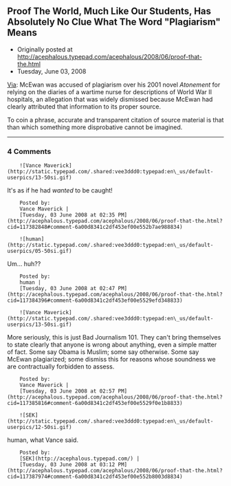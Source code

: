## Proof The World, Much Like Our Students, Has Absolutely No Clue What The Word "Plagiarism" Means

 * Originally posted at http://acephalous.typepad.com/acephalous/2008/06/proof-that-the.html
 * Tuesday, June 03, 2008



[Via](http://www.theaustralian.news.com.au/story/0,25197,23801022-16947,00.html):
McEwan was accused of plagiarism over his 2001 novel _Atonement_
for relying on the diaries of a wartime nurse for descriptions of World
War II hospitals, an allegation that was widely dismissed because
McEwan had clearly attributed that information to its proper source.

To coin a phrase, accurate and transparent citation of source material is that than which something more disprobative cannot be imagined.

		

* * *

### 4 Comments 

		

                
[]()

	

		![Vance Maverick](http://static.typepad.com/.shared:vee3ddd0:typepad:en\_us/default-userpics/13-50si.gif)
	

	

		

It's as if he had _wanted_ to be caught!

	

		Posted by:
		Vance Maverick |
		[Tuesday, 03 June 2008 at 02:35 PM](http://acephalous.typepad.com/acephalous/2008/06/proof-that-the.html?cid=117382848#comment-6a00d8341c2df453ef00e552b7ae988834)

[]()

	

		![human](http://static.typepad.com/.shared:vee3ddd0:typepad:en\_us/default-userpics/05-50si.gif)
	

	

		

Um... huh??

	

		Posted by:
		human |
		[Tuesday, 03 June 2008 at 02:47 PM](http://acephalous.typepad.com/acephalous/2008/06/proof-that-the.html?cid=117384396#comment-6a00d8341c2df453ef00e5529efd348833)

[]()

	

		![Vance Maverick](http://static.typepad.com/.shared:vee3ddd0:typepad:en\_us/default-userpics/13-50si.gif)
	

	

		

More seriously, this is just Bad Journalism 101.  They can't bring themselves to state clearly that anyone is wrong about anything, even a simple matter of fact.  Some say Obama is Muslim; some say otherwise.  Some say McEwan plagiarized; some dismiss this for reasons whose soundness we are contractually forbidden to assess.

	

		Posted by:
		Vance Maverick |
		[Tuesday, 03 June 2008 at 02:57 PM](http://acephalous.typepad.com/acephalous/2008/06/proof-that-the.html?cid=117385816#comment-6a00d8341c2df453ef00e5529f0e1b8833)

[]()

	

		![SEK](http://static.typepad.com/.shared:vee3ddd0:typepad:en\_us/default-userpics/12-50si.gif)
	

	

		

human, what Vance said.

	

		Posted by:
		[SEK](http://acephalous.typepad.com/) |
		[Tuesday, 03 June 2008 at 03:12 PM](http://acephalous.typepad.com/acephalous/2008/06/proof-that-the.html?cid=117387974#comment-6a00d8341c2df453ef00e552b8003d8834)

		

        